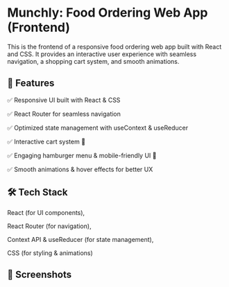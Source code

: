 # Munchly:  Food Ordering Web App (Frontend)

This is the frontend of a responsive food ordering web app built with React and CSS. It provides an interactive user experience with seamless navigation, a shopping cart system, and smooth animations.

<h2>🚀 Features</h2>
✅ Responsive UI built with React & CSS

✅ React Router for seamless navigation

✅ Optimized state management with useContext & useReducer

✅ Interactive cart system 🛒

✅ Engaging hamburger menu & mobile-friendly UI 📱

✅ Smooth animations & hover effects for better UX

<h2>🛠️ Tech Stack</h2> 
React (for UI components), 

React Router (for navigation), 

Context API & useReducer (for state management), 

CSS (for styling & animations)

<h2>📸 Screenshots</h2>

<h4></h4>
